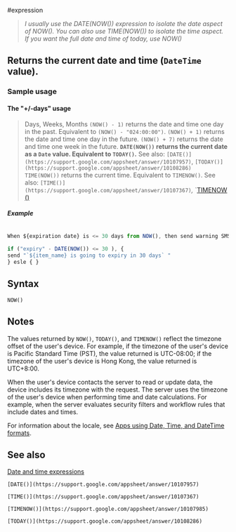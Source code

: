 #expression 

> _I usually use the DATE(NOW()) expression to isolate the date aspect of NOW().
You can also use TIME(NOW()) to isolate the time aspect. 
If you want the full date and time of today, use NOW()_


## Returns the current date and time (`DateTime` value).

### Sample usage

#### The "+/-days" usage

>Days, Weeks, Months
`(NOW() - 1)` returns the date and time one day in the past. Equivalent to `(NOW() - "024:00:00")`.
	`(NOW() + 1)` returns the date and time one day in the future.
	`(NOW() + 7)` returns the date and time one week in the future.
__`DATE(NOW())` returns the current date as a `Date` value. Equivalent to `TODAY()`.__ 
	See also: `[DATE()](https://support.google.com/appsheet/answer/10107957)`, `[TODAY()](https://support.google.com/appsheet/answer/10108286)`
`TIME(NOW())` returns the current time. Equivalent to `TIMENOW()`. See also: `[TIME()](https://support.google.com/appsheet/answer/10107367)`_,_ `[TIMENOW()](https://support.google.com/appsheet/answer/10107985)

##### Example 

 ```javascript

When ${expiration date} is <= 30 days from NOW(), then send warning SMS and Email to [${user_1}, ${user_2}]

if ("expiry" - DATE(NOW()) <= 30 ), {
send "`${item_name} is going to expiry in 30 days` "
} esle { }

 ```


## Syntax

`NOW()`

## Notes

The values returned by `NOW()`, `TODAY()`, and `TIMENOW()` reflect the timezone offset of the user's device. For example, if the timezone of the user's device is Pacific Standard Time (PST), the value returned is UTC-08:00; if the timezone of the user's device is Hong Kong, the value returned is UTC+8:00.

When the user's device contacts the server to read or update data, the device includes its timezone with the request. The server uses the timezone of the user's device when performing time and date calculations. For example, when the server evaluates security filters and workflow rules that include dates and times.

For information about the locale, see [Apps using Date, Time, and DateTime formats](https://support.google.com/appsheet/answer/10106702).

## See also

[Date and time expressions](https://support.google.com/appsheet/answer/10107326)

`[DATE()](https://support.google.com/appsheet/answer/10107957)`

`[TIME()](https://support.google.com/appsheet/answer/10107367)`

`[TIMENOW()](https://support.google.com/appsheet/answer/10107985)`

`[TODAY()](https://support.google.com/appsheet/answer/10108286)`